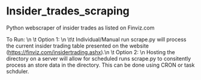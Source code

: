 # Insider_trades_scraping
Python webscraper of insider trades as listed on Finviz.com

To Run: \n
    \t Option 1: \n
       \t\t Individual/Manual run scrape.py will process the current insider trading
        table presented on the website (https://finviz.com/insidertrading.ashx).\n
    \t Option 2: \n 
        Hosting the directory on a server will allow for scheduled runs scrape.py
        to consitently process an store data in the directory. This can be done using
        CRON or task schduler. 
